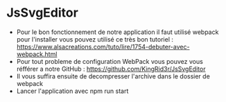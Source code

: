 # JsSvgEditor

+ Pour le bon fonctionnement de notre application il faut utilisé webpack pour l'installer vous pouvez utilisé ce très bon tutoriel :  https://www.alsacreations.com/tuto/lire/1754-debuter-avec-webpack.html
+ Pour tout probleme de configuration WebPack vous pouvez vous réfférer a notre GitHub : https://github.com/KingRid3r/JsSvgEditor
+ Il vous suffira ensuite de decompresser l'archive dans le dossier de webpack
+ Lancer l'application avec npm run start
